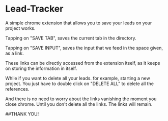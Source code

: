 # Lead-Tracker

A simple chrome extension that allows you to save your leads on your project works.

Tapping on "SAVE TAB", saves the current tab in the directory.

Tapping on "SAVE INPUT", saves the input that we feed in the space given, as a link.

These links can be directly accessed from the extension itself, as it keeps on storing the information in itself.


While if you want to delete all your leads. for example, starting a new project.
You just have to double click on "DELETE ALL" to delete  all the references.


And there is no need to worry about the links vanishing the moment you close chrome.
Until you don't delete all the links. The links will remain.

##THANK YOU!
